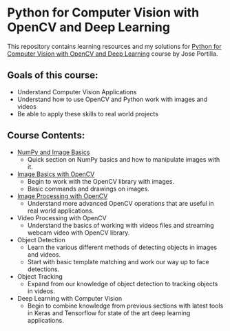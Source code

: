 # Python for Computer Vision with OpenCV and Deep Learning
This repository contains learning resources and my solutions for [Python for Computer Vision with OpenCV and Deep Learning](https://www.udemy.com/course/python-for-computer-vision-with-opencv-and-deep-learning/) course by Jose Portilla.

## Goals of this course:
* Understand Computer Vision Applications
* Understand how to use OpenCV and Python work with images and videos
* Be able to apply these skills to real world projects

## Course Contents:
* [NumPy and Image Basics](./0-Numpy-and-Image-Basics)
  * Quick section on NumPy basics and how to manipulate images with it.
* [Image Basics with OpenCV](./1-Image-Basics-with-OpenCV)
  * Begin to work with the OpenCV library with images.
  * Basic commands and drawings on images.
* [Image Processing with OpenCV](./2-Image-Processing)
  * Understand more advanced OpenCV operations that are useful in real world applications.
* Video Processing with OpenCV
  * Understand the basics of working with videos files and streaming webcam video with OpenCV library.
* Object Detection
  * Learn the various different methods of detecting objects in images and videos.
  * Start with basic template matching and work our way up to face detections.
* Object Tracking
  * Expand from our knowledge of object detection to tracking objects in videos.
* Deep Learning with Computer Vision
  * Begin to combine knowledge from previous sections with latest tools in Keras and Tensorflow for state of the art deep learning applications.
